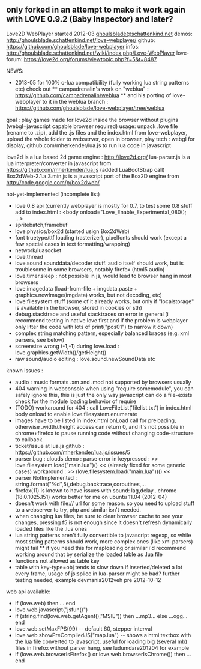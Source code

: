 ## only forked in an attempt to make it work again with LOVE 0.9.2 (Baby Inspector) and later?

Love2D WebPlayer
started 2012-03 ghoulsblade@schattenkind.net
demos: http://ghoulsblade.schattenkind.net/love-webplayer/
github: https://github.com/ghoulsblade/love-webplayer
infos: http://ghoulsblade.schattenkind.net/wiki/index.php/Love-WebPlayer
love-forum: https://love2d.org/forums/viewtopic.php?f=5&t=8487

NEWS:
* 2013-05 for 100% c-lua compatibility (fully working lua string patterns etc) check out 
** campadrenalin's work on "weblua" : https://github.com/campadrenalin/weblua
** and his porting of love-webplayer to it in the weblua branch : https://github.com/ghoulsblade/love-webplayer/tree/weblua


goal : play games made for love2d inside the browser without plugins (webgl+javascript capable browser required)
usage: unpack .love file (rename to .zip), add the .js files and the index.html from love-webplayer, upload the whole folder to webserver, open in browser, play
tech : webgl for display, github.com/mherkender/lua.js to run lua code in javascript

love2d is a lua based 2d game engine : http://love2d.org/ 
lua-parser.js is a lua interpreter/converter in javascript from https://github.com/mherkender/lua.js (added LuaBootStrap call)
Box2dWeb-2.1.a.3.min.js is a javascript port of the Box2D engine from http://code.google.com/p/box2dweb/

not-yet-implemented (incomplete list) 
* love 0.8 api (currently webplayer is mostly for 0.7, to test some 0.8 stuff add to index.html : <body onload="Love_Enable_Experimental_080(); ...>
* spritebatch,framebuf
* love.physics/box2d  (started usign Box2dWeb)
* font truetype/ttf loading (rasterizer), pixelfonts should work  (except a few special cases in text formatting/wrapping)
* network/luasocket
* love.thread
* love.sound sounddata/decoder stuff. audio itself should work, but is troublesome in some browsers, notably firefox (html5 audio)
* love.timer.sleep : not possible in js, would lead to browser hang in most browsers
* love.imagedata (load-from-file + imgdata.paste + graphics.newImage(imgdata) works, but not decoding, etc)
* love.filesystem stuff (some of it already works, but only if "localstorage" is available in the browser, stored in cookies or sth)
* debug.stacktrace and useful stacktraces on error in general (i recommend testing in native love first and if the problem is webplayer only litter the code with lots of print("pos01") to narrow it down)
* complex string matching pattern, especially balanced braces (e.g. xml parsers, see below)
* screensize wrong (-1,-1) during love.load : love.graphics.getWidth()/getHeight()
* raw sound/audio editing : love.sound.newSoundData etc

known issues : 
* audio : music formats .xm and .mod not supported by browsers usually
* 404 warning in webconsole when using "require somemodule", you can safely ignore this, this is just the only way javascript can do a file-exists check for the module loading behavior of require
* (TODO) workaround for 404 : call LoveFileList('filelist.txt') in index.html body onload to enable love.filesystem.enumerate
* images have to be listed in index.html onLoad call for preloading, otherwise .width/.height access can return 0, and it's not possible in chrome+firefox to pause running code without changing code-structure to callback
* ticket/issue at lua.js github : https://github.com/mherkender/lua.js/issues/5
* parser bug : clouds demo : parse error in keypressed :  >> love.filesystem.load("main.lua")() << (already fixed for some generic cases) workaround : >> (love.filesystem.load("main.lua"))() <<
* parser NotImplemented : string.format("%d",5),debug.backtrace,coroutines,...
* firefox(11) is known to have issues with sound: lag,delay..   chrome (18.0.1025.151) works better for me on ubuntu 11.04 (2012-04)
* doesn't work with file:// url for some reason. so you need to upload stuff to a webserver to try, php and similar isn't needed.
* when changing lua files, be sure to clear browser cache to see your changes, pressing f5 is not enough since it doesn't refresh dynamically loaded files like the .lua ones
* lua string patterns aren't fully convertible to javascript regexp, so while most string patterns should work, more complex ones (like xml parsers) might fail
** if you need this for maploading or similar i'd recommend working around that by serialize the loaded table as .lua file
* functions not allowed as table key
* table with key-type=obj tends to slow down if inserted/deleted a lot every frame, usage of js:splice in lua-parser might be bad? further testing needed, example devmania2012veh pre 2012-10-12

web api available:
* if (love.web) then ... end
* love.web.javascript("jsfun()")
* if (string.find(love.web.getAgent(),"MSIE")) then ...mp3... else ...ogg... end
* love.web.setMaxFPS(99) -- default 60, stepper interval
* love.web.showPreCompiledJS("map.lua") -- shows a html textbox with the lua file converted to javascript, useful for loading big (several mb) files in firefox without parser hang, see ludumdare201204 for example
* if (love.web.browserIsFirefox() or love.web.browserIsChrome()) then ... end
